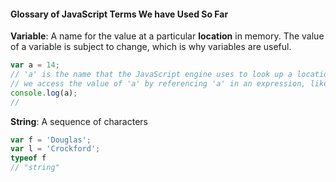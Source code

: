 #### Glossary of JavaScript Terms We have Used So Far

**Variable**: A name for the value at a particular **location** in memory.  The value of a variable is subject to change, which is why variables are useful.

```javascript
var a = 14;
// 'a' is the name that the JavaScript engine uses to look up a location in memory
// we access the value of 'a' by referencing 'a' in an expression, like the one below
console.log(a);
// 

```

**String**: A sequence of characters

```javascript
var f = 'Douglas';
var l = 'Crockford';
typeof f
// "string"
```
